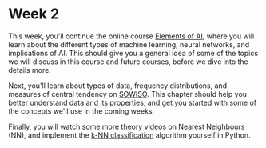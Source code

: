 # Week 2

This week, you'll continue the online course [Elements of AI](/week2/elements-of-ai),
where you will learn about the different types of machine learning, neural
networks, and implications of AI. This should give you a general idea of
some of the topics we will discuss in this course and future courses, before we
dive into the details more.

Next, you'll learn about types of data, frequency distributions, and measures
of central tendency on [SOWISO](/week2/types-of-data). This chapter should
help you better understand data and its properties, and get you started with
some of the concepts we'll use in the coming weeks.

Finally, you will watch some more theory videos on [Nearest Neighbours](/week2/nearest-neighbours)
(NN), and implement the [k-NN classification](/week2/k-nn-classification)
algorithm yourself in Python.

